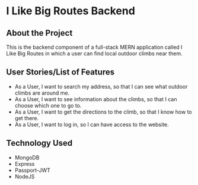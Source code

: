 # I Like Big Routes Backend

## About the Project

This is the backend component of a full-stack MERN application called I Like Big Routes in which a user can find local outdoor climbs near them.

## User Stories/List of Features
* As a User, I want to search my address, so that I can see what outdoor climbs are around me.
* As a User, I want to see information about the climbs, so that I can choose which one to go to.
* As a User, I want to get the directions to the climb, so that I know how to get there.
* As a User, I want to log in, so I can have access to the website.

## Technology Used
* MongoDB
* Express
* Passport-JWT
* NodeJS

